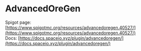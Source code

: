 # AdvancedOreGen

Spigot page: [https://www.spigotmc.org/resources/advancedoregen.40527/](https://www.spigotmc.org/resources/advancedoregen.40527/)  
Docs: [https://docs.spaceio.xyz/plugin/advancedoregen/](https://docs.spaceio.xyz/plugin/advancedoregen/)

